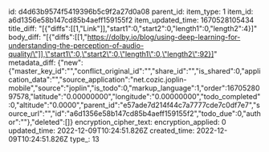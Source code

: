 id: d4d63b9574f5419396b5c9f2a27d0a08
parent_id: 
item_type: 1
item_id: a6d1356e58b147cd85b4aeff159155f2
item_updated_time: 1670528105434
title_diff: "[{\"diffs\":[[1,\"Link\"]],\"start1\":0,\"start2\":0,\"length1\":0,\"length2\":4}]"
body_diff: "[{\"diffs\":[[1,\"https://dolby.io/blog/using-deep-learning-for-understanding-the-perception-of-audio-quality/\"]],\"start1\":0,\"start2\":0,\"length1\":0,\"length2\":92}]"
metadata_diff: {"new":{"master_key_id":"","conflict_original_id":"","share_id":"","is_shared":0,"application_data":"","source_application":"net.cozic.joplin-mobile","source":"joplin","is_todo":0,"markup_language":1,"order":1670528097578,"latitude":"0.00000000","longitude":"0.00000000","todo_completed":0,"altitude":"0.0000","parent_id":"e57ade7d214f44c7a7777cde7c0df7e7","source_url":"","id":"a6d1356e58b147cd85b4aeff159155f2","todo_due":0,"author":""},"deleted":[]}
encryption_cipher_text: 
encryption_applied: 0
updated_time: 2022-12-09T10:24:51.826Z
created_time: 2022-12-09T10:24:51.826Z
type_: 13